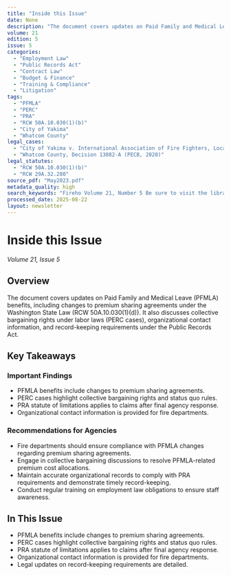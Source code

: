 ```yaml
---
title: "Inside this Issue"
date: None
description: "The document covers updates on Paid Family and Medical Leave (PFMLA) benefits, including changes to premium sharing agreements under the Washington State Law (RCW 50A.10.030(1)(d)). It also discusses collective bargaining rights under labor laws (PERC cases), organizational contact information, and record-keeping requirements under the Public Records Act."
volume: 21
edition: 5
issue: 5
categories:
  - "Employment Law"
  - "Public Records Act"
  - "Contract Law"
  - "Budget & Finance"
  - "Training & Compliance"
  - "Litigation"
tags:
  - "PFMLA"
  - "PERC"
  - "PRA"
  - "RCW 50A.10.030(1)(b)"
  - "City of Yakima"
  - "Whatcom County"
legal_cases:
  - "City of Yakima v. International Association of Fire Fighters, Local 469, 117 Wn.2d 655 (1990)"
  - "Whatcom County, Decision 13082-A (PECB, 2020)"
legal_statutes:
  - "RCW 50A.10.030(1)(b)"
  - "RCW 29A.32.280"
source_pdf: "May2023.pdf"
metadata_quality: high
search_keywords: "Fireho Volume 21, Number 5 Be sure to visit the library to get a glimpse at our various practice areas concerning public agencies' employment relations and collective bargaining. This article discusse..."
processed_date: 2025-08-22
layout: newsletter
---
```


# Inside this Issue

*Volume 21, Issue 5*

## Overview

The document covers updates on Paid Family and Medical Leave (PFMLA) benefits, including changes to premium sharing agreements under the Washington State Law (RCW 50A.10.030(1)(d)). It also discusses collective bargaining rights under labor laws (PERC cases), organizational contact information, and record-keeping requirements under the Public Records Act.

## Key Takeaways

### Important Findings

- PFMLA benefits include changes to premium sharing agreements.
- PERC cases highlight collective bargaining rights and status quo rules.
- PRA statute of limitations applies to claims after final agency response.
- Organizational contact information is provided for fire departments.

### Recommendations for Agencies

- Fire departments should ensure compliance with PFMLA changes regarding premium sharing agreements.
- Engage in collective bargaining discussions to resolve PFMLA-related premium cost allocations.
- Maintain accurate organizational records to comply with PRA requirements and demonstrate timely record-keeping.
- Conduct regular training on employment law obligations to ensure staff awareness.

## In This Issue

- PFMLA benefits include changes to premium sharing agreements.
- PERC cases highlight collective bargaining rights and status quo rules.
- PRA statute of limitations applies to claims after final agency response.
- Organizational contact information is provided for fire departments.
- Legal updates on record-keeping requirements are detailed.

